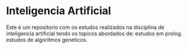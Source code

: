 # Inteligencia Artificial 
Este é um repositorio com os estudos realizados na disciplina de inteligencia artificial
tendo os topicos abordados de: 
estudos em prolog.
estudos de algoritmos geneticos. 
